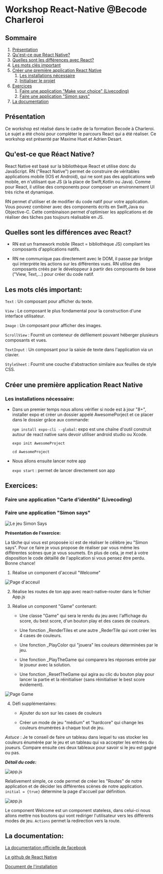 # Workshop React-Native @Becode Charleroi

## Sommaire
1. [Présentation](#présentation)
2. [Qu'est-ce que Réact Native?](#quest-ce-que-réact-native)
3. [Quelles sont les différences avec React?](#quelles-sont-les-différences-avec-react)
4. [Les mots clés important](#les-mots-clés-important)
5. [Créer une première application React Native](#créer-une-première-application-react-native)
    1. [Les installations nécessaire](#les-installations-nécessaire)
    2. [Initialiser le projet](#initialiser-le-projet)
6. [Exercices](#exercices)
    1. [Faire une application "Make your choice" (Livecoding)](#faire-une-application-make-your-choice-Livecoding)
    2. [Faire une application "Simon says"](#faire-une-application-simon-says)
7. [La documentation](#la-documentation)


## Présentation

Ce workshop est réalisé dans le cadre de la formation Becode à Charleroi. Le sujet a été choisi pour compléter le parcours React qui a été réaliser. Ce workshop est présenté par Maxime Huet et Adrien Desart. 

## Qu'est-ce que Réact Native?

React Native est basé sur la bibliothèque React et utilise donc du JavaScript. RN ("React Native") permet de construire de véritables applications mobile (IOS et Android), qui ne sont pas des applications web mobile, en n'utilisant que JS (à la place de Swift,Kotlin ou Java). Comme pour React, il utilise des components pour composer un environnement UI très riche et dynamique. 

RN permet d'utiliser et de modifier du code natif pour votre application. Vous pouvez combiner avec des components écrits en Swift,Java ou Objective-C. Cette combinaison permet d'optimiser les applications et de réaliser des tâches pas toujours réalisable en JS.

## Quelles sont les différences avec React? 

* RN est un framework mobile (React = bibliothèque JS) compilant les composants d'applications natifs.

* RN ne communique pas directement avec le DOM, il passe par bridge qui interprète les actions sur les différentes vues. RN utilise des composants créés par le développeur à partir des composants de base ("View, Text,...) pour créer du code natif.

## Les mots clés important:

`Text` : Un composant pour afficher du texte.

`View` : Le composant le plus fondamental pour la construction d'une interface utilisateur.

`Image` : Un composant pour afficher des images.

`ScrollView` : Fournit un conteneur de défilement pouvant héberger plusieurs composants et vues.

`TextInput` : Un composant pour la saisie de texte dans l'application via un clavier.

`StyleSheet` : Fournit une couche d'abstraction similaire aux feuilles de style CSS.


## Créer une première application React Native
### Les installations nécessaire:

- Dans un premier temps nous allons vérifier si node est à jour "8+", installer expo et créer un dossier appelé AwesomePorject et ce placer dans le dossier grâce aux commande: 

  ```npm install expo-cli --global```: expo est une chaîne d'outil construit autour de react native sans devoir utiliser android studio ou Xcode.

	```expo init AwesomeProject``` 

	```cd AwesomeProject```

- Nous allons ensuite lancer notre app

	```expo start``` : permet de lancer directement son app




## Exercices:

### Faire une application "Carte d'identité" (Livecoding)

### Faire une application "Simon says"

![Le jeu Simon Says](./imageTuto/SimonDemo.gif)

**Présentation de l'exercice:** 

La tâche qui vous est proposée ici est de réaliser le célèbre jeu "Simon says". Pour ce faire je vous propose de réaliser par vous même les différentes scènes que je vous soumets. En plus de cela, je met à votre disposition le code détaillé de l'application si vous pensez être perdu. Bonne chance! 

1. Réalise un component d'acceuil "Welcome" 

![Page d'acceuil](./imageTuto/accueilSimonR.png)

2. Réalise les routes de ton app avec react-native-router dans le fichier App.js

3. Réalise un component "Game" contenant: 

    * Une classe "Game" qui sera le rendu du jeu avec l'affichage du score, du best score, d'un bouton play et des cases de couleurs.

    * Une fonction _RenderTiles et une autre _RederTile qui vont créer les 4 cases de couleurs.

    * Une fonction _PlayColor qui "jouera" les couleurs déterminées par le jeu.

    * Une fonction _PlayTheGame qui comparera les réponses entrée par le joueur avec la solution.

    * Une fonction _ResetTheGame qui agira au clic du bouton play pour lancer la partie et la réinitialiser (sans réinitialiser le best score évidement).

![Page Game](./imageTuto/originalGameR.png)

4. Défi supplémentaires: 

    * Ajouter du son sur les cases de couleurs

    * Créer un mode de jeu "médium" et "hardcore" qui change les couleurs énumérées à chaque tout de jeu.

*Astuce* : Je te conseil de faire un tableau dans lequel tu vas stocker les couleurs énumérée par le jeu et un tableau qui va accepter les entrées du joueurs. Compare ensuite ces deux tableaux pour savoir si le jeu est gagné ou pas.

**_Détail du code:_**

![app.js](./imageTuto/appjs.png)

Relativement simple, ce code permet de créer les "Routes" de notre application et de décider les différentes scènes de notre application. `initial = {true}` détermine la page d'accueil par définition. 

![app.js](./imageTuto/welcomejs.png)

Le component Welcome est un component stateless, dans celui-ci nous allons mettre nos boutons qui vont rediriger l'utilisateur vers les différents modes de jeu. `Actions` permet la redirection vers la route. 

## La documentation:

[La documentation officielle de facebook](https://facebook.github.io/react-native/)

[Le github de React Native](https://github.com/facebook/react-native)

[Document de l'installation](https://docs.nativebase.io/docs/GetStarted.html)